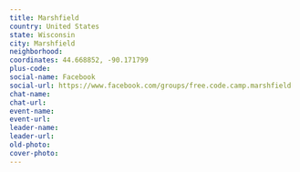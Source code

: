 ```yaml
---
title: Marshfield
country: United States
state: Wisconsin
city: Marshfield
neighborhood: 
coordinates: 44.668852, -90.171799
plus-code:
social-name: Facebook
social-url: https://www.facebook.com/groups/free.code.camp.marshfield
chat-name:
chat-url:
event-name:
event-url:
leader-name:
leader-url:
old-photo: 
cover-photo:
---
```

